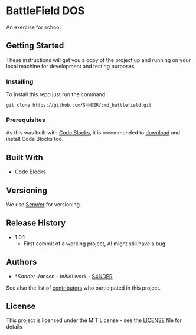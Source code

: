 # BattleField DOS

An exercise for school.

## Getting Started

These instructions will get you a copy of the project up and running on your local machine for development and testing purposes.

### Installing

To install this repo just run the command:
```
git clone https://github.com/S4NDER/cmd_battlefield.git
```

### Prerequisites
As this was built with [Code Blocks](http://www.codeblocks.org/), it is recommended to [download](http://www.codeblocks.org/downloads) and install Code Blocks too.

## Built With

* Code Blocks

## Versioning

We use [SemVer](http://semver.org/) for versioning. 

## Release History

* 1.0.1
  * First commit of a working project, AI might still have a bug


## Authors

* **Sander Jansen* - *Initial work* - [S4NDER](https://github.com/S4NDER)

See also the list of [contributors](https://github.com/S4NDER/cmd_battlefield/contributors) who participated in this project.

## License

This project is licensed under the MIT License - see the [LICENSE](LICENSE) file for details
